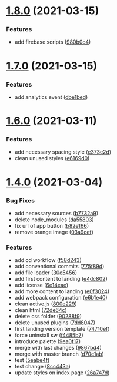# [1.8.0](https://github.com/Happergy/landing/compare/v1.7.0...v1.8.0) (2021-03-15)


### Features

* add firebase scripts ([980b0c4](https://github.com/Happergy/landing/commit/980b0c422e1750dc6cd4968f2b3723ed76e2bece))



# [1.7.0](https://github.com/Happergy/landing/compare/v1.6.0...v1.7.0) (2021-03-15)


### Features

* add analytics event ([dbe1bed](https://github.com/Happergy/landing/commit/dbe1bedfa18f68a653917ceb15b5077ce57deafc))



# [1.6.0](https://github.com/Happergy/landing/compare/v1.4.0...v1.6.0) (2021-03-11)


### Features

* add necessary spacing style ([e373e2d](https://github.com/Happergy/landing/commit/e373e2d28129f7cf0a37b79edf711086ea8960f1))
* clean unused styles ([e6169d0](https://github.com/Happergy/landing/commit/e6169d08e70d0c957c889e88d0cae8da67f77098))



# [1.4.0](https://github.com/Happergy/landing/compare/74710efc0ee0e10c22637ca2cd219e1d9a12bdaa...v1.4.0) (2021-03-04)


### Bug Fixes

* add necessary sources ([b7732a9](https://github.com/Happergy/landing/commit/b7732a9abcbb8d5e46d40244a964914125913d7d))
* delete node_modules ([da55803](https://github.com/Happergy/landing/commit/da55803c6706f77d1948b944945aeccc0d054b85))
* fix url of app button ([b82e166](https://github.com/Happergy/landing/commit/b82e166c0e8e04fcda77d8154cc9bb83ad0022aa))
* remove orange image ([03a9cef](https://github.com/Happergy/landing/commit/03a9ceff5effa498e54395226711e5c4b43272a7))


### Features

* add cd workflow ([f58d243](https://github.com/Happergy/landing/commit/f58d2439b5e58f2bb3784e96ea0524bd6bcddab9))
* add conventional commits ([775f89d](https://github.com/Happergy/landing/commit/775f89dcc7fc22f864358e5eac991571b3003445))
* add file loader ([30e5456](https://github.com/Happergy/landing/commit/30e5456e69fdf87ccdb5529f0c1066024ec6b94c))
* add first content to landing ([e4dc802](https://github.com/Happergy/landing/commit/e4dc802611479437fe76389a0ef8ec7f0758c613))
* add license ([6e14eae](https://github.com/Happergy/landing/commit/6e14eae2eb44044c243e177ac99ed13559e7b50e))
* add more content to landing ([e0f3024](https://github.com/Happergy/landing/commit/e0f3024afd6b26fa3424a86f11bed711e22b313d))
* add webpack configuration ([e6b1e40](https://github.com/Happergy/landing/commit/e6b1e4051147d124b15772500dc7eda3c69bb592))
* clean active.js ([800e229](https://github.com/Happergy/landing/commit/800e22912b55e34217f60ccf1e792c59e66b345e))
* clean html ([72de64c](https://github.com/Happergy/landing/commit/72de64cab2b91da8d52163e47b3846e46a285a59))
* delete css folder ([90288f9](https://github.com/Happergy/landing/commit/90288f98672b8031874a0eafcf9b58f9fd172f7e))
* delete unused plugins ([7dd8047](https://github.com/Happergy/landing/commit/7dd80477790b6fe4fac045435bd72e2451a45093))
* first landing version template ([74710ef](https://github.com/Happergy/landing/commit/74710efc0ee0e10c22637ca2cd219e1d9a12bdaa))
* force uninstall sw ([f4485b7](https://github.com/Happergy/landing/commit/f4485b78e4d5bbb517310def742565212933453b))
* introduce palette ([9ea0f17](https://github.com/Happergy/landing/commit/9ea0f170bd6679058bf6d57a761731398f06af05))
* merge with last changes ([9867bd4](https://github.com/Happergy/landing/commit/9867bd4d881aeb2ab627f6c12f185d3dbad0b1f9))
* merge with master branch ([d70c1ab](https://github.com/Happergy/landing/commit/d70c1ab1e7a8010dbb18bebfa9410de48f5f4cfd))
* test ([5eabe4f](https://github.com/Happergy/landing/commit/5eabe4fc3cfa356ddf6b6aad4c03a2abed9c1b9d))
* test change ([8cc443a](https://github.com/Happergy/landing/commit/8cc443a019a68ae94b8539d476e15096141c46a8))
* update styles on index page ([26a747d](https://github.com/Happergy/landing/commit/26a747dd069d13d5642bba3e57fcec39632a8075))



